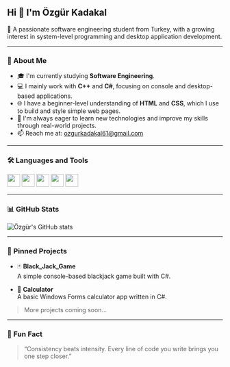 ## Hi 👋 I'm Özgür Kadakal

🎯 A passionate software engineering student from Turkey, with a growing interest in system-level programming and desktop application development.

---

### 🚀 About Me
- 🎓 I'm currently studying **Software Engineering**.
- 💻 I mainly work with **C++** and **C#**, focusing on console and desktop-based applications.
- 🌐 I have a beginner-level understanding of **HTML** and **CSS**, which I use to build and style simple web pages.
- 🧠 I'm always eager to learn new technologies and improve my skills through real-world projects.
- 📫 Reach me at: [ozgurkadakal61@gmail.com](mailto:ozgurkadakal61@gmail.com)

---

### 🛠️ Languages and Tools
<p>
  <img src="https://cdn.jsdelivr.net/gh/devicons/devicon/icons/csharp/csharp-original.svg" height="30" />
  <img src="https://cdn.jsdelivr.net/gh/devicons/devicon/icons/cplusplus/cplusplus-original.svg" height="30" />
  <img src="https://cdn.jsdelivr.net/gh/devicons/devicon/icons/c/c-original.svg" height="30" />
  <img src="https://cdn.jsdelivr.net/gh/devicons/devicon/icons/html5/html5-original.svg" height="30" />
  <img src="https://cdn.jsdelivr.net/gh/devicons/devicon/icons/css3/css3-original.svg" height="30" />
</p>

---

### 📊 GitHub Stats
![Özgür's GitHub stats](https://github-readme-stats.vercel.app/api?username=kadakalozgur&show_icons=true&theme=tokyonight&hide=prs,issues)

---

### 📌 Pinned Projects

- 🃏 **Black_Jack_Game**  
  A simple console-based blackjack game built with C#.

- 🧮 **Calculator**  
  A basic Windows Forms calculator app written in C#.

> More projects coming soon...

---

### 💬 Fun Fact

> “Consistency beats intensity. Every line of code you write brings you one step closer.”

